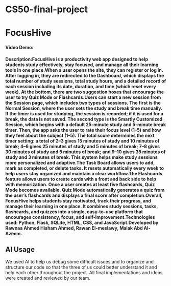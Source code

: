 # CS50-final-project
# FocusHive
#### Video Demo:  <URL HERE>
#### Description:FocusHive is a productivity web app designed to help students study effectively, stay focused, and manage all their learning tools in one place.When a user opens the site, they can register or log in. After logging in, they are redirected to the Dashboard, which displays the total number of study sessions, total study hours, and a detailed record of each session including its date, duration, and time (which reset every week). At the bottom, there are two suggestion boxes that encourage the user to try Quiz Mode or Flashcards.Users can start a new session from the Session page, which includes two types of sessions. The first is the Normal Session, where the user sets the study and break time manually. If the timer is used for studying, the session is recorded; if it is used for a break, the data is not saved. The second type is the Smartly Customized Session, which begins with a default 25-minute study and 5-minute break timer. Then, the app asks the user to rate their focus level (1–5) and how they feel about the subject (1–5). The total score determines the next timer setting: a total of 2–3 gives 15 minutes of study and 10 minutes of break; 4–6 gives 25 minutes of study and 5 minutes of break; 7–8 gives 30 minutes of study and 5 minutes of break; and 9–10 gives 35 minutes of study and 3 minutes of break. This system helps make study sessions more personalized and adaptive.The Task Board allows users to add, mark as completed, or delete tasks. It resets automatically every week to help users stay organized and maintain a clear workflow.The Flashcards feature allows users to create cards with a front and back side to help with memorization. Once a user creates at least five flashcards, Quiz Mode becomes available. Quiz Mode automatically generates a quiz from the user’s flashcards and displays a final score after completion.Overall, FocusHive helps students stay motivated, track their progress, and manage their learning in one place. It combines study sessions, tasks, flashcards, and quizzes into a single, easy-to-use platform that encourages consistency, focus, and self-improvement.Technologies used: Python, Flask, SQLite, HTML, CSS, and JavaScript.Developed by Rawnaa Ahmed Hisham Ahmed, Rawan El-meslawy, Malak Abd Al-Azeem.
## AI Usage
We used AI to help us debug some difficult issues and to organize and structure our code so that the three of us could better understand it and help each other throughout the project. All final implementations and ideas were created and reviewed by our team.


